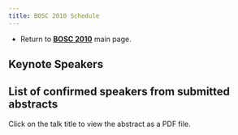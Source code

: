 ```yaml
---
title: BOSC 2010 Schedule
---
```


-   Return to **[ BOSC 2010](BOSC_2010 "wikilink")** main page.

Keynote Speakers
----------------

List of confirmed speakers from submitted abstracts
---------------------------------------------------

Click on the talk title to view the abstract as a PDF file.
